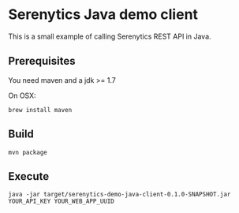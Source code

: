 # Serenytics Java demo client

This is a small example of calling Serenytics REST API in Java.


## Prerequisites

You need maven and a jdk >= 1.7

On OSX:

    brew install maven

## Build

    mvn package

## Execute

    java -jar target/serenytics-demo-java-client-0.1.0-SNAPSHOT.jar YOUR_API_KEY YOUR_WEB_APP_UUID
